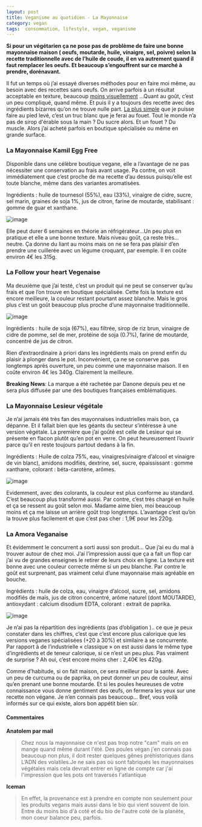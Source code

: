 ```yaml
---
layout: post
title: Veganisme au quotidien - La Mayonnaise
category: vegan
tags:  consommation, lifestyle, vegan, veganisme
---
```


**Si pour un végétarien ça ne pose pas de problème de faire une bonne mayonnaise maison ( oeufs, moutarde, huile, vinaigre, sel, poivre) selon la recette traditionnelle avec de l’huile de coude, il en va autrement quand il faut remplacer les oeufs. Et beaucoup s’engouffrent sur ce marché à prendre, dorénavant.**

Il fut un temps où j’ai essayé diverses méthodes pour en faire moi même, au besoin avec des recettes sans oeufs. On arrive parfois à un résultat acceptable en texture, beaucoup [moins visuellement](https://vegan-pratique.fr/recettes/mayonnaise-vegan/) …Quant au goût, c’est un peu compliqué, quand même. Et puis il y a toujours des recette avec des ingrédients bizarres qu’on ne trouve nulle part. [La plus simple](https://www.lacuisinedejeanphilippe.com/recipe/vegenaise/) que je puisse faire au pied levé, c’est un truc blanc que je ferai au fouet. Tout le monde n’a pas de sirop d'érable sous la main ? Du sucre alors. Et un fouet ? Du muscle. Alors j’ai acheté parfois en boutique spécialisée ou même en grande surface.

### La Mayonnaise Kamil Egg Free

Disponible dans une célèbre boutique vegane, elle a l’avantage de ne pas nécessiter une conservation au frais avant usage. Pa contre, on voit immédiatement que c’est proche de ma recette d’au dessus puisqu’elle est toute blanche, même dans des variantes aromatisées. 

Ingrédients : huile de tournesol (55%), eau (33%), vinaigre de cidre, sucre, sel marin, graines de soja 1%, jus de citron, farine de moutarde, stabilisant : gomme de guar et xanthane.

![image](https://filedn.eu/llqi9IBxlYouGRXYG2xlROb/img/2021/mayokamil.png)

Elle peut durer 6 semaines en théorie an réfrigérateur…Un peu plus en pratique et elle a une bonne texture. Mais niveau goût, ça reste très… neutre. Ça donne du liant au moins mais on ne se fera pas plaisir d’en prendre une cuillerée avec un légume croquant, par exemple. Il en coûte environ 4€ les 315g.

### La Follow your heart Vegenaise

Ma deuxième que j’ai testé, c’est un produit qui ne peut se conserver qu’au frais et que l’on trouve en boutique spécialisée. Cette fois la texture est encore meilleure, la couleur restant pourtant assez blanche. Mais le gros plus c’est un goût beaucoup plus proche d’une mayonnaise traditionnelle.

![image](https://filedn.eu/llqi9IBxlYouGRXYG2xlROb/img/2021/mayovegenaise.png)

Ingrédients : huile de soja (67%), eau filtrée, sirop de riz brun, vinaigre de cidre de pomme, sel de mer, protéine de soja (0.7%), farine de moutarde, concentré de jus de citron.

Rien d’extraordinaire à priori dans les ingrédients mais on prend enfin du plaisir à plonger dans le pot. Inconvénient, ça ne se conserve pas longtemps après ouverture, un peu comme une mayonnaise maison. Il en coûte environ 4€ les 340g. Clairement la meilleure.

**Breaking News**: La marque a été rachetée par Danone depuis peu et ne sera plus diffusée par une des boutiques françaises emblématiques.

### La Mayonnaise Lesieur végétale

Je n’ai jamais été très fan des mayonnaises industrielles mais bon, ça dépanne. Et il fallait bien que les géants du secteur s’intéresse à une version végétale. La première que j’ai goûté est celle de Lesieur qui se présente en flacon plutôt qu’en pot en verre. On peut heureusement l’ouvrir parce qu’il en reste toujours partout dedans à la fin.

Ingrédients : Huile de colza 75%, eau, vinaigres(vinaigre d’alcool et vinaigre de vin blanc), amidons modifiés, dextrine, sel, sucre, épaississant : gomme xanthane, colorant : béta-carotène, arômes.

![image](https://filedn.eu/llqi9IBxlYouGRXYG2xlROb/img/2021/mayolesieur.jpg)

Evidemment, avec des colorants, la couleur est plus conforme au standard. C’est beaucoup plus transformé aussi. Par contre, c’est très chargé en huile et ça se ressent au goût selon moi. Madame aime bien, moi beaucoup moins et ça me laisse un arrière goût trop longtemps. L’avantage c’est qu’on la trouve plus facilement et que c’est pas cher : 1,9€ pour les 220g.

### La Amora Veganaise

Et évidemment le concurrent a sorti aussi son produit… Que j’ai eu du mal à trouver autour de chez moi. J’ai l’impression aussi que ça a fait un flop car j’ai vu de grandes enseignes le retirer de leurs choix en ligne. La texture est bonne avec une couleur correcte même si un peu blanche. Par contre le goût est surprenant, pas vraiment celui d’une mayonnaise mais agréable en bouche.

Ingrédients :  huile de colza, eau, vinaigre d’alcool, sucre, sel, amidons modifiés de maïs, jus de citron concentré, arôme naturel (dont MOUTARDE), antioxydant : calcium disodium EDTA, colorant : extrait de paprika.

![image](https://filedn.eu/llqi9IBxlYouGRXYG2xlROb/img/2021/mayoamora.jpg)

Je n’ai pas la répartition des ingrédients (pas d’obligation ).. ce que je peux constater dans les chiffres, c’est que c’est encore plus calorique que les versions veganes spécialisées (+20 à 30%) et similaire à se concurrente. Par rapport à de l’industrielle « classique » on est aussi dans le même type d’ingrédients et de teneur calorique, si ce n’est un peu plus. Pas vraiment de surprise ? Ah oui, c’est encore moins cher : 2,40€ les 420g.

Comme d’habitude, si on fait maison, ce sera meilleur pour la santé. Avec un peu de curcuma ou de paprika, on peut donner un peu de couleur, ainsi qu’en prenant une bonne moutarde. Et si les poules heureuses de votre connaissance vous donne gentiment des œufs, on fermera les yeux sur une recette non végane. Je n’en connais pas beaucoup… Bref, vous voilà informés sur ce qui existe, alors bon appétit bien sûr.

#### Commentaires

**Anatolem par mail**

>Chez nous la mayonnaise ce n'est pas trop notre  "cam" mais on en mange quand même durant l'été.
Des poules végan j'en connais pas beaucoup non plus, il doit rester quelques gênes préhistoriques dans L’ADN des volatiles.Je ne sais pas où sont fabriqués les mayonnaises végétales mais cela devrait entrer en ligne de compte car j'ai l'impression que les pots ont traversés l'atlantique

**Iceman**

>En effet, la provenance est à prendre en compte non seulement pour les produits vegans mais aussi dans le bio qui vient souvent de loin. Entre du moins bio d'à coté et du bio de l'autre coté de la planète, mon coeur balance peu, parfois. 
